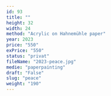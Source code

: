 ```yaml
---
id: 93
title: ""
height: 32
width: 24
method: "Acrylic on Hahnemühle paper"
year: 2023
price: "550"
exPrice: "550"
status: "privat"
fileName: "2023-peace.jpg"
medie: "paperpainting"
draft: "False"
slug: "peace"
weight: "190"
---
```

